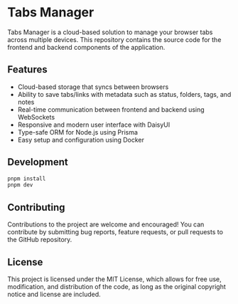 # Tabs Manager

Tabs Manager is a cloud-based solution to manage your browser tabs across multiple devices. This repository contains the source code for the frontend and backend components of the application.

## Features

- Cloud-based storage that syncs between browsers
- Ability to save tabs/links with metadata such as status, folders, tags, and notes
- Real-time communication between frontend and backend using WebSockets
- Responsive and modern user interface with DaisyUI
- Type-safe ORM for Node.js using Prisma
- Easy setup and configuration using Docker

## Development
```bash
pnpm install
pnpm dev
```

## Contributing

Contributions to the project are welcome and encouraged! You can contribute by submitting bug reports, feature requests, or pull requests to the GitHub repository.

## License

This project is licensed under the MIT License, which allows for free use, modification, and distribution of the code, as long as the original copyright notice and license are included.

